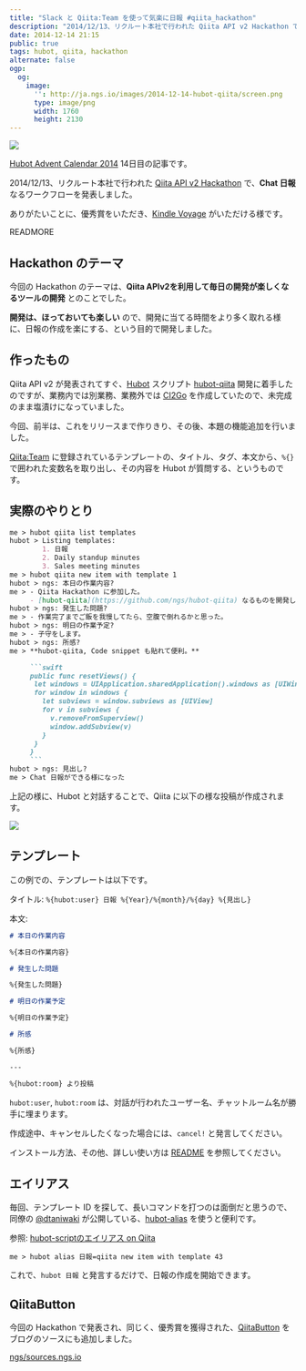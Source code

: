 ```yaml
---
title: "Slack と Qiita:Team を使って気楽に日報 #qiita_hackathon"
description: "2014/12/13、リクルート本社で行われた Qiita API v2 Hackathon で、hubot-qiita を開発し、Chat 日報 なるワークフローを発表しました。"
date: 2014-12-14 21:15
public: true
tags: hubot, qiita, hackathon
alternate: false
ogp:
  og:
    image:
      '': http://ja.ngs.io/images/2014-12-14-hubot-qiita/screen.png
      type: image/png
      width: 1760
      height: 2130
---
```


![](https://raw.githubusercontent.com/ngs/hubot-qiita/master/img/screen.gif)

[Hubot Advent Calendar 2014] 14日目の記事です。

2014/12/13、リクルート本社で行われた [Qiita API v2 Hackathon] で、**Chat 日報** なるワークフローを発表しました。

ありがたいことに、優秀賞をいただき、[Kindle Voyage] がいただける様です。

READMORE

## Hackathon のテーマ

今回の Hackathon のテーマは、**Qiita APIv2を利用して毎日の開発が楽しくなるツールの開発** とのことでした。

**開発は、ほっておいても楽しい** ので、開発に当てる時間をより多く取れる様に、日報の作成を楽にする、という目的で開発しました。

## 作ったもの

Qiita API v2 が発表されてすぐ、[Hubot] スクリプト [hubot-qiita] 開発に着手したのですが、業務内では別業務、業務外では [CI2Go] を作成していたので、未完成のまま塩漬けになっていました。

今回、前半は、これをリリースまで作りきり、その後、本題の機能追加を行いました。

[Qiita:Team] に登録されているテンプレートの、タイトル、タグ、本文から、`%{}` で囲われた変数名を取り出し、その内容を Hubot が質問する、というものです。

## 実際のやりとり

```md
me > hubot qiita list templates
hubot > Listing templates:
        1. 日報
        2. Daily standup minutes
        3. Sales meeting minutes
me > hubot qiita new item with template 1
hubot > ngs: 本日の作業内容?
me > - Qiita Hackathon に参加した。
     - [hubot-qiita](https://github.com/ngs/hubot-qiita) なるものを開発した。
hubot > ngs: 発生した問題?
me > - 作業完了までご飯を我慢してたら、空腹で倒れるかと思った。
hubot > ngs: 明日の作業予定?
me > - 子守をします。
hubot > ngs: 所感?
me > **hubot-qiita, Code snippet も貼れて便利。**

     ```swift
     public func resetViews() {
      let windows = UIApplication.sharedApplication().windows as [UIWindow]
      for window in windows {
        let subviews = window.subviews as [UIView]
        for v in subviews {
          v.removeFromSuperview()
          window.addSubview(v)
        }
      }
     }
     ```
hubot > ngs: 見出し?
me > Chat 日報ができる様になった
```

上記の様に、Hubot と対話することで、Qiita に以下の様な投稿が作成されます。

![](2014-12-14-hubot-qiita/screen.png)

## テンプレート

この例での、テンプレートは以下です。

タイトル: `%{hubot:user} 日報 %{Year}/%{month}/%{day} %{見出し}`

本文:

```md
# 本日の作業内容

%{本日の作業内容}

# 発生した問題

%{発生した問題}

# 明日の作業予定

%{明日の作業予定}

# 所感

%{所感}

---

%{hubot:room} より投稿
```

`hubot:user`, `hubot:room` は、対話が行われたユーザー名、チャットルーム名が勝手に埋まります。


作成途中、キャンセルしたくなった場合には、`cancel!` と発言してください。

インストール方法、その他、詳しい使い方は [README] を参照してください。

## エイリアス

毎回、テンプレート ID を探して、長いコマンドを打つのは面倒だと思うので、同僚の [@dtaniwaki] が公開している、[hubot-alias] を使うと便利です。

参照: [hubot-scriptのエイリアス on Qiita](http://qiita.com/dtaniwaki/items/0ca82c09cbafb7645f32)

```
me > hubot alias 日報=qiita new item with template 43
```

これで、`hubot 日報` と発言するだけで、日報の作成を開始できます。

## QiitaButton

今回の Hackathon で発表され、同じく、優秀賞を獲得された、[QiitaButton] をブログのソースにも追加しました。

[ngs/sources.ngs.io]

[Qiita API v2 Hackathon]: http://peatix.com/event/55420
[README]: https://github.com/ngs/hubot-qiita#readme
[hubot-qiita]: https://github.com/ngs/hubot-qiita
[Hubot Advent Calendar 2014]: http://www.adventar.org/calendars/384
[Qiita:Team]: https://teams.qiita.com
[@dtaniwaki]: http://dtaniwaki.com
[hubot-alias]: https://github.com/dtaniwaki/hubot-alias
[Kindle Voyage]: http://www.amazon.co.jp/gp/product/B00M0EVYCC/ref=as_li_ss_tl?ie=UTF8&camp=247&creative=7399&creativeASIN=B00M0EVYCC&linkCode=as2&tag=atsushnagased-22
[Hubot]: https://hubot.github.com
[QiitaButton]: http://qiita.com/fmy/items/57088e1d1bd412557123
[CI2Go]: http://ja.ngs.io/2014/11/26/ci2go/
[ngs/sources.ngs.io]: https://github.com/ngs/sources.ngs.io#readme
